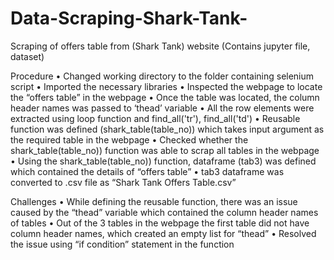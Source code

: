 # Data-Scraping-Shark-Tank-
Scraping of offers table from (Shark Tank) website (Contains jupyter file, dataset)

Procedure
•	Changed working directory to the folder containing selenium script
•	Imported the necessary libraries
•	Inspected the webpage to locate the “offers table” in the webpage
•	Once the table was located, the column header names was passed to ‘thead’ variable
•	All the row elements were extracted using loop function and find_all('tr'), find_all('td')
•	Reusable function was defined (shark_table(table_no)) which takes input argument as the required table in the webpage
•	Checked whether the shark_table(table_no)) function was able to scrap all tables in the webpage
•	Using the shark_table(table_no)) function, dataframe (tab3) was defined which contained the details of “offers table”
•	tab3 dataframe was converted to .csv file as “Shark Tank Offers Table.csv” 

Challenges
•	While defining the reusable function, there was an issue caused by the “thead” variable which contained the column header names of tables
•	Out of the 3 tables in the webpage the first table did not have column header names, which created an empty list for “thead”
•	Resolved the issue using “if condition” statement in the function

